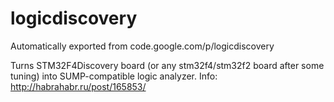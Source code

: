 # logicdiscovery
Automatically exported from code.google.com/p/logicdiscovery

Turns STM32F4Discovery board (or any stm32f4/stm32f2 board after some tuning) into SUMP-compatible logic analyzer.
Info: http://habrahabr.ru/post/165853/

